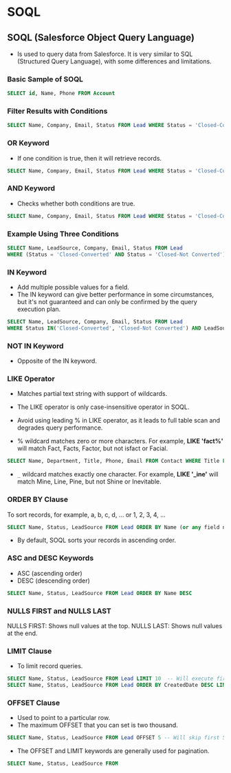 # SOQL
## SOQL (Salesforce Object Query Language)
- Is used to query data from Salesforce. It is very similar to SQL (Structured Query Language), with some differences and limitations.

### Basic Sample of SOQL
```sql
SELECT id, Name, Phone FROM Account
```
### Filter Results with Conditions
```sql
SELECT Name, Company, Email, Status FROM Lead WHERE Status = 'Closed-Converted'
```
### OR Keyword
- If one condition is true, then it will retrieve records.
```sql
SELECT Name, Company, Email, Status FROM Lead WHERE Status = 'Closed-Converted' OR Status = 'Closed-Not Converted'
```
### AND Keyword
- Checks whether both conditions are true.
```sql
SELECT Name, Company, Email, Status FROM Lead WHERE Status = 'Closed-Converted' AND Status = 'Closed-Not Converted'
```
### Example Using Three Conditions
```sql
SELECT Name, LeadSource, Company, Email, Status FROM Lead 
WHERE (Status = 'Closed-Converted' AND Status = 'Closed-Not Converted') AND LeadSource = 'Web'
```
### IN Keyword
- Add multiple possible values for a field.
- The IN keyword can give better performance in some circumstances, but it's not guaranteed and can only be confirmed by the query execution plan.

```sql
SELECT Name, LeadSource, Company, Email, Status FROM Lead 
WHERE Status IN('Closed-Converted', 'Closed-Not Converted') AND LeadSource = 'Web'
```
### NOT IN Keyword
- Opposite of the IN keyword.

### LIKE Operator
- Matches partial text string with support of wildcards.

- The LIKE operator is only case-insensitive operator in SOQL.

- Avoid using leading % in LIKE operator, as it leads to full table scan and degrades query performance.

- % wildcard matches zero or more characters.
For example, **LIKE 'fact%'** will match Fact, Facts, Factor, but not isfact or Facial.
```sql
SELECT Name, Department, Title, Phone, Email FROM Contact WHERE Title LIKE '%VP%' AND Department = 'Finance'
```
- `_` wildcard matches exactly one character.
For example, **LIKE '_ine'** will match Mine, Line, Pine, but not Shine or Inevitable.

### ORDER BY Clause
To sort records, for example, a, b, c, d, ... or 1, 2, 3, 4, ...
```sql
SELECT Name, Status, LeadSource FROM Lead ORDER BY Name (or any field name)
```
- By default, SOQL sorts your records in ascending order.

### ASC and DESC Keywords
 - ASC (ascending order)
 - DESC (descending order)
```sql
SELECT Name, Status, LeadSource FROM Lead ORDER BY Name DESC
```
### NULLS FIRST and NULLS LAST
NULLS FIRST: Shows null values at the top.
NULLS LAST: Shows null values at the end.

### LIMIT Clause
- To limit record queries.
```sql
SELECT Name, Status, LeadSource FROM Lead LIMIT 10  -- Will execute first 10 records
SELECT Name, Status, LeadSource FROM Lead ORDER BY CreatedDate DESC LIMIT 2
```
### OFFSET Clause
- Used to point to a particular row.
- The maximum OFFSET that you can set is two thousand.
```sql
SELECT Name, Status, LeadSource FROM Lead OFFSET 5 -- Will skip first 5 records
```
- The OFFSET and LIMIT keywords are generally used for pagination.
```sql
SELECT Name, Status, LeadSource FROM
```